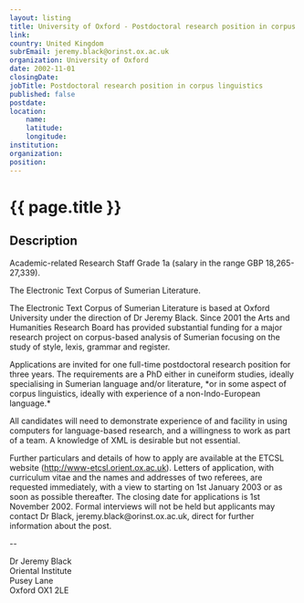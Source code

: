 ```yaml
---
layout: listing
title: University of Oxford - Postdoctoral research position in corpus linguistics
link:
country: United Kingdom
subrEmail: jeremy.black@orinst.ox.ac.uk
organization: University of Oxford 
date: 2002-11-01
closingDate: 
jobTitle: Postdoctoral research position in corpus linguistics
published: false
postdate:
location:
    name: 
    latitude: 
    longitude: 
institution: 
organization: 
position: 
--- 
```



# {{ page.title }}

## Description


<p>Academic-related Research Staff Grade 1a
(salary in the range GBP 18,265-27,339).</p>

<p>The Electronic Text Corpus of Sumerian Literature.</p>

<p>The Electronic Text Corpus of Sumerian Literature is based at Oxford University under the direction of Dr Jeremy Black. Since 2001 the Arts and Humanities Research Board has provided substantial funding for a major research project on corpus-based analysis of Sumerian focusing on the study of style, lexis, grammar and register.</p>

<p>Applications are invited for one full-time postdoctoral research position for three years. The requirements are a PhD either in cuneiform studies, ideally specialising in Sumerian language and/or literature, *or in some aspect of corpus linguistics, ideally with experience of a non-Indo-European language.*</p>

<p>All candidates will need to demonstrate experience of and facility in using computers for language-based research, and a willingness to work as part of a team. A knowledge of XML is desirable but not essential.</p>

<p>Further particulars and details of how to apply are available at the ETCSL website (<a href="http://www-etcsl.orient.ox.ac.uk">http://www-etcsl.orient.ox.ac.uk</a>). Letters of application, with curriculum vitae and the names and addresses of two referees, are requested immediately, with a view to starting on 1st January 2003 or as soon as possible thereafter. The closing date for applications is 1st November 2002.
Formal interviews will not be held but applicants may contact Dr Black, jeremy.black@orinst.ox.ac.uk, direct for further information about the post.
</p>
--
<p>Dr Jeremy Black<br/>
Oriental Institute<br/>
Pusey Lane<br/>
Oxford OX1 2LE<br/>
</p>
